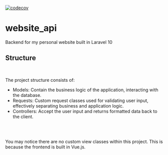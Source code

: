 [![codecov](https://codecov.io/gh/Stevooman/website_api/branch/main/graph/badge.svg?token=09KFLSPU6Q)](https://codecov.io/gh/Stevooman/website_api)
# website_api
Backend for my personal website built in Laravel 10

<h2>Structure</h2><br>
<p>The project structure consists of:</p>
  <ul>
    <li>Models: Contain the business logic of the application, interacting with the database.</li>
    <li>Requests: Custom request classes used for validating user input, effectively separating business and application logic.</li>
    <li>Controllers: Accept the user input and returns formatted data back to the client.</li>
  </ul><br><br>
<p>You may notice there are no custom view classes within this project. This is because the frontend is built in Vue.js.</p>


